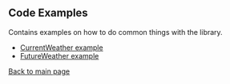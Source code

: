 ## Code Examples
Contains examples on how to do common things with the library.
- [CurrentWeather example](https://eloyespinosa.github.io/Weather.NET/examples/current)
- [FutureWeather example](https://eloyespinosa.github.io/Weather.NET/examples/forecast)

[Back to main page](https://eloyespinosa.github.io/Weather.NET/)
